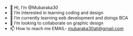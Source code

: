 - 👋 Hi, I’m @Mubaraka30
- 👀 I’m interested in learning coding and design 
- 🌱 I’m currently learning eeb development and doings BCA
- 💞️ I’m looking to collaborate on graphic design 
- 📫 How to reach me EMAIL- mubaraka30ali@gmail.com

<!---
Mubaraka30/Mubaraka30 is a ✨ special ✨ repository because its `README.md` (this file) appears on your GitHub profile.
You can click the Preview link to take a look at your changes.
--->
